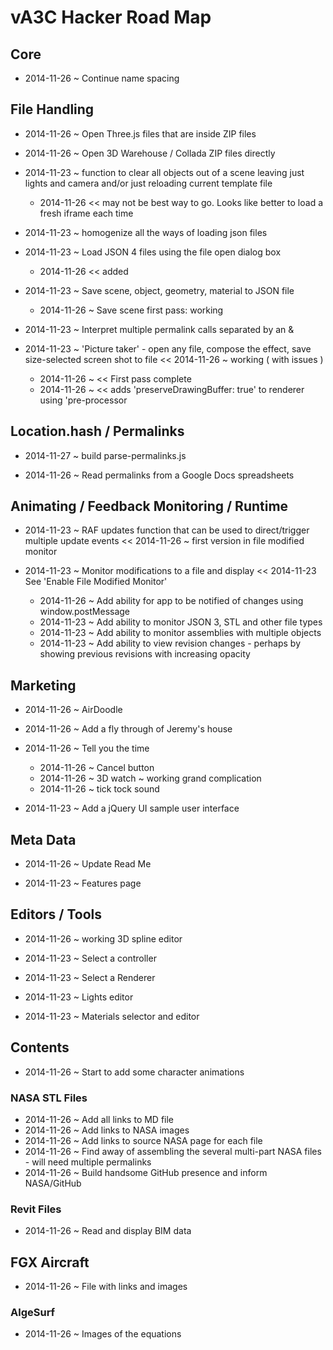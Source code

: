 vA3C Hacker Road Map
===

## Core

* 2014-11-26 ~ Continue name spacing

## File Handling

* 2014-11-26 ~ Open Three.js files that are inside ZIP files

* 2014-11-26 ~ Open 3D Warehouse / Collada ZIP files directly

* 2014-11-23 ~ function to clear all objects out of a scene leaving just lights and camera and/or just reloading current template file
	* 2014-11-26 << may not be best way to go. Looks like better to load a fresh iframe each time

* 2014-11-23 ~ homogenize all the ways of loading json files

* 2014-11-23 ~ Load JSON 4 files using the file open dialog box 
	* 2014-11-26 << added

* 2014-11-23 ~ Save scene, object, geometry, material to JSON file
	* 2014-11-26 ~ Save scene first pass: working

* 2014-11-23 ~ Interpret multiple permalink calls separated by an &

* 2014-11-23 ~ 'Picture taker' - open any file, compose the effect, save size-selected screen shot to file << 2014-11-26 ~ working ( with issues )
	* 2014-11-26 ~ << First pass complete
	* 2014-11-26 ~ << adds 'preserveDrawingBuffer: true' to renderer using 'pre-processor

## Location.hash / Permalinks

* 2014-11-27 ~ build parse-permalinks.js

* 2014-11-26 ~ Read permalinks from a Google Docs spreadsheets


## Animating  / Feedback Monitoring / Runtime

* 2014-11-23 ~ RAF updates function that can be used to direct/trigger multiple update events << 2014-11-26 ~ first version in file modified monitor

* 2014-11-23 ~ Monitor modifications to a file and display  << 2014-11-23 See 'Enable File Modified Monitor'
	* 2014-11-26 ~ Add ability for app to be notified of changes using window.postMessage
	* 2014-11-23 ~ Add ability to monitor JSON 3, STL and other file types
	* 2014-11-23 ~ Add ability to monitor assemblies with multiple objects
	* 2014-11-23 ~ Add ability to view revision changes - perhaps by showing previous revisions with increasing opacity

## Marketing

* 2014-11-26 ~ AirDoodle

* 2014-11-26 ~ Add a fly through of Jeremy's house

* 2014-11-26 ~ Tell you the time
	* 2014-11-26 ~ Cancel button
	* 2014-11-26 ~ 3D watch ~ working grand complication
	* 2014-11-26 ~ tick tock sound

* 2014-11-23 ~ Add a jQuery UI sample user interface


## Meta Data

* 2014-11-26 ~ Update Read Me

* 2014-11-23 ~ Features page



## Editors / Tools

* 2014-11-26 ~ working 3D spline editor

* 2014-11-23 ~ Select a controller

* 2014-11-23 ~ Select a Renderer

* 2014-11-23 ~ Lights editor

* 2014-11-23 ~ Materials selector and editor


## Contents

* 2014-11-26 ~ Start to add some character animations

### NASA STL Files

* 2014-11-26 ~ Add all links to MD file
* 2014-11-26 ~ Add links to NASA images
* 2014-11-26 ~ Add links to  source NASA page for each file
* 2014-11-26 ~ Find away of assembling the several multi-part NASA files - will need multiple permalinks
* 2014-11-26 ~ Build handsome GitHub presence and inform NASA/GitHub

### Revit Files

* 2014-11-26 ~ Read and display BIM data

## FGX Aircraft

* 2014-11-26 ~ File with links and images
  

### AlgeSurf

* 2014-11-26 ~ Images of the equations

